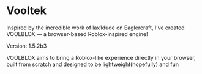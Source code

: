 # Vooltek
Inspired by the incredible work of lax1dude on Eaglercraft, I’ve created VOOLBLOX — a browser-based Roblox-inspired engine!

Version: 1.5.2b3

VOOLBLOX aims to bring a Roblox-like experience directly in your browser, built from scratch and designed to be lightweight(hopefully) and fun
